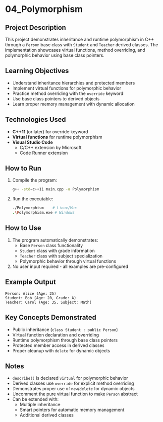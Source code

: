 # 04_Polymorphism

## Project Description
This project demonstrates inheritance and runtime polymorphism in C++ through a `Person` base class with `Student` and `Teacher` derived classes. The implementation showcases virtual functions, method overriding, and polymorphic behavior using base class pointers.

## Learning Objectives
- Understand inheritance hierarchies and protected members
- Implement virtual functions for polymorphic behavior
- Practice method overriding with the `override` keyword
- Use base class pointers to derived objects
- Learn proper memory management with dynamic allocation

## Technologies Used
- **C++11** (or later) for override keyword
- **Virtual functions** for runtime polymorphism
- **Visual Studio Code**
  - C/C++ extension by Microsoft
  - Code Runner extension

## How to Run
1. Compile the program:
   ```bash
   g++ -std=c++11 main.cpp -o Polymorphism
   ```
2. Run the executable:
   ```bash
   ./Polymorphism    # Linux/Mac
   .\Polymorphism.exe # Windows
   ```

## How to Use
1. The program automatically demonstrates:
   - Base `Person` class functionality
   - `Student` class with grade information
   - `Teacher` class with subject specialization
   - Polymorphic behavior through virtual functions
2. No user input required - all examples are pre-configured

## Example Output
```
Person: Alice (Age: 25)
Student: Bob (Age: 20, Grade: A)
Teacher: Carol (Age: 35, Subject: Math)
```

## Key Concepts Demonstrated
- Public inheritance (`class Student : public Person`)
- Virtual function declaration and overriding
- Runtime polymorphism through base class pointers
- Protected member access in derived classes
- Proper cleanup with `delete` for dynamic objects



## Notes
- `describe()` is declared `virtual` for polymorphic behavior
- Derived classes use `override` for explicit method overriding
- Demonstrates proper use of `new`/`delete` for dynamic objects
- Uncomment the pure virtual function to make `Person` abstract
- Can be extended with:
  - Multiple inheritance
  - Smart pointers for automatic memory management
  - Additional derived classes
